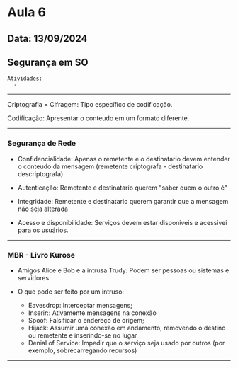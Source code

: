 # Aula 6
## Data: 13/09/2024

## Segurança em SO

```
Atividades:
  - 
```

----------------------------------------------------------------------------------------------------------------------------------------------------------------------------------------------------------------
Criptografia = Cifragem: Tipo específico de codificação.

Codificação: Apresentar o conteudo em um formato diferente.

----------------------------------------------------------------------------------------------------------------------------------------------------------------------------------------------------------------
### Segurança de Rede

  - Confidencialidade:
      Apenas o remetente e o destinatario devem entender o conteudo da mensagem (remetente criptografa - destinatario descriptografa)
    
  - Autenticação:
      Remetente e destinatario querem "saber quem o outro é"
    
  - Integridade:
      Remetente e destinatario querem garantir que a mensagem não seja alterada
  
  - Acesso e disponibilidade:
      Serviços devem estar disponiveis e acessivei para os usuários.

----------------------------------------------------------------------------------------------------------------------------------------------------------------------------------------------------------------
### MBR - Livro Kurose

  - Amigos Alice e Bob e a intrusa Trudy:
      Podem ser pessoas ou sistemas e servidores.
    
  - O que pode ser feito por um intruso:
    - Eavesdrop: Interceptar mensagens;
    - Inserir:: Ativamente mensagens na conexão
    - Spoof: Falsificar o endereço de origem;
    - Hijack: Assumir uma conexão em andamento, removendo o destino ou remetente e inserindo-se no lugar
    - Denial of Service:  Impedir que o serviço seja usado por outros (por exemplo, sobrecarregando recursos)

----------------------------------------------------------------------------------------------------------------------------------------------------------------------------------------------------------------
